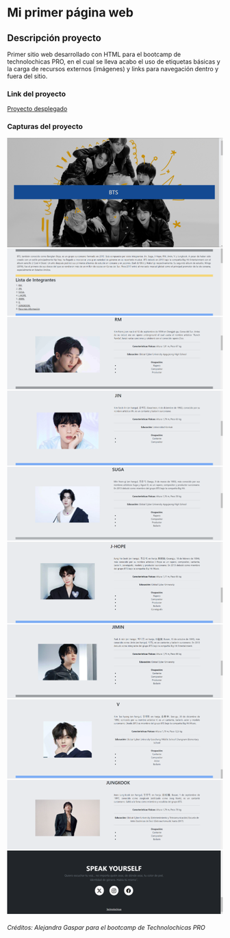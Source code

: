 # Mi primer página web

## Descripción proyecto

Primer sitio web desarrollado con HTML para el bootcamp de technolochicas PRO, en el cual se lleva acabo el uso de etiquetas básicas y la carga de recursos externos (imágenes) y links para navegación dentro y fuera del sitio.

### Link del proyecto

[Proyecto desplegado]()

### Capturas del proyecto

![Captura Links](assets/1.png)
![Captura Links](assets/2.png)
![Captura Links](assets/3.png)
![Captura Links](assets/4.png)
![Captura Links](assets/5.png)
![Captura Links](assets/6.png)
![Captura Links](assets/7.png)
![Captura Links](assets/8.png)
![Captura Links](assets/9.png)
![Captura Links](assets/10.png)

###### Créditos: Alejandra Gaspar para el bootcamp de Technolochicas PRO